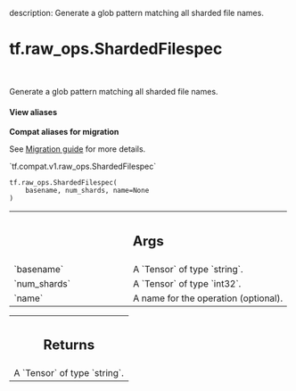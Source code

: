 description: Generate a glob pattern matching all sharded file names.

<div itemscope itemtype="http://developers.google.com/ReferenceObject">
<meta itemprop="name" content="tf.raw_ops.ShardedFilespec" />
<meta itemprop="path" content="Stable" />
</div>

# tf.raw_ops.ShardedFilespec

<!-- Insert buttons and diff -->

<table class="tfo-notebook-buttons tfo-api nocontent" align="left">

</table>



Generate a glob pattern matching all sharded file names.

<section class="expandable">
  <h4 class="showalways">View aliases</h4>
  <p>
<b>Compat aliases for migration</b>
<p>See
<a href="https://www.tensorflow.org/guide/migrate">Migration guide</a> for
more details.</p>
<p>`tf.compat.v1.raw_ops.ShardedFilespec`</p>
</p>
</section>

<pre class="devsite-click-to-copy prettyprint lang-py tfo-signature-link">
<code>tf.raw_ops.ShardedFilespec(
    basename, num_shards, name=None
)
</code></pre>



<!-- Placeholder for "Used in" -->


<!-- Tabular view -->
 <table class="responsive fixed orange">
<colgroup><col width="214px"><col></colgroup>
<tr><th colspan="2"><h2 class="add-link">Args</h2></th></tr>

<tr>
<td>
`basename`
</td>
<td>
A `Tensor` of type `string`.
</td>
</tr><tr>
<td>
`num_shards`
</td>
<td>
A `Tensor` of type `int32`.
</td>
</tr><tr>
<td>
`name`
</td>
<td>
A name for the operation (optional).
</td>
</tr>
</table>



<!-- Tabular view -->
 <table class="responsive fixed orange">
<colgroup><col width="214px"><col></colgroup>
<tr><th colspan="2"><h2 class="add-link">Returns</h2></th></tr>
<tr class="alt">
<td colspan="2">
A `Tensor` of type `string`.
</td>
</tr>

</table>

